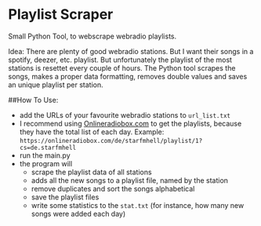 # Playlist Scraper

Small Python Tool, to webscrape webradio playlists.

Idea:
There are plenty of good webradio stations. But I want their songs in a spotify, deezer, etc. playlist. But unfortunately the playlist of the most stations is resettet every couple of hours.
The Python tool scrapes the songs, makes a proper data formatting, removes double values and saves an unique playlist per station.

##How To Use:
- add the URLs of your favourite webradio stations to `url_list.txt`
- I recommend using [Onlineradiobox.com](https://onlineradiobox.com) to get the playlists, because they have the total list of each day. Example: 
`https://onlineradiobox.com/de/starfmhell/playlist/1?cs=de.starfmhell
`
- run the main.py
- the program will
	- scrape the playlist data of all stations
	- adds all the new songs to a playlist file, named by the station
	- remove duplicates and sort the songs alphabetical
	- save the playlist files
	- write some statistics to the `stat.txt` (for instance, how many new songs were added each day)
